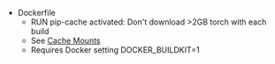 
* Dockerfile
  * RUN pip-cache activated: Don't download >2GB torch with each build
  * See [Cache Mounts](https://docs.docker.com/build/guide/mounts/#:~:text=Cache%20mounts%20are%20created%20using,to%20mount%20into%20the%20container)
  * Requires Docker setting DOCKER_BUILDKIT=1
